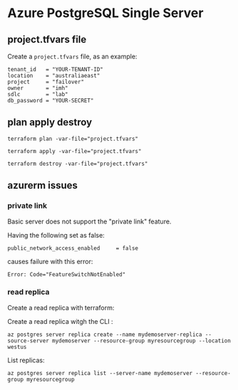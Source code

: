 # Azure PostgreSQL Single Server

## project.tfvars file

Create a `project.tfvars` file, as an example:

```
tenant_id   = "YOUR-TENANT-ID"
location    = "australiaeast"
project     = "failover"
owner       = "imh"
sdlc        = "lab"
db_password = "YOUR-SECRET"
```

## plan apply destroy

```
terraform plan -var-file="project.tfvars"
```

```
terraform apply -var-file="project.tfvars"
```

```
terraform destroy -var-file="project.tfvars"
```

## azurerm issues

### private link

Basic server does not support the "private link" feature.

Having the following set as false:
```
public_network_access_enabled     = false
```
causes failure with this error:
```
Error: Code="FeatureSwitchNotEnabled"
```

### read replica

Create a read replica with terraform:


Create a read replica witgh the CLI :
```
az postgres server replica create --name mydemoserver-replica --source-server mydemoserver --resource-group myresourcegroup --location westus
```

List replicas:
```
az postgres server replica list --server-name mydemoserver --resource-group myresourcegroup
```
